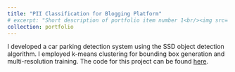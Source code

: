 ```yaml
---
title: "PII Classification for Blogging Platform"
# excerpt: "Short description of portfolio item number 1<br/><img src='/images/500x300.png'>"
collection: portfolio
---
```


I  developed a car parking detection system using the SSD object detection algorithm. I employed k-means clustering for bounding box generation and multi-resolution training. The code for this project can be found <a href="https://github.com/Rohan0497/PII_Classification">here</a>. 
